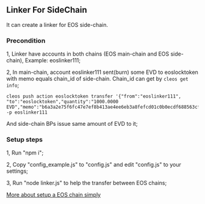 ## Linker For SideChain

It can create a linker for EOS side-chain.

### Precondition

1, Linker have accounts in both chains (EOS main-chain and EOS side-chain), Example: eoslinker111;

2, In main-chain, account eoslinker111 sent(burn) some EVD to eoslocktoken with memo equals chain_id of side-chain. 
Chain_id can get by ```cleos get info```;

```
cleos push action eoslocktoken transfer '{"from":"eoslinker111", "to":"eoslocktoken","quantity":"1000.0000 EVD","memo":"b6a3a2e75f6fc47e7ef8b413ae4ee6eb3a8fefcd01c0b0ecdf688563cfa5f493"}' -p eoslinker111
```

And side-chain BPs issue same amount of EVD to it;


### Setup steps
  
1, Run "npm i";

2, Copy "config_example.js" to "config.js" and edit "config.js" to your settings;


3, Run "node linker.js" to help the transfer between EOS chains;


[More about setup a EOS chain simply](setup_chain.md)